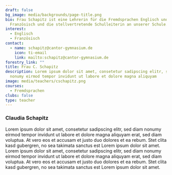 ```yaml
---
draft: false
bg_image: media/backgrounds/page-title.png
bio: Frau Schapitz ist eine Lehrerin für die Fremdsprachen Englisch und
  Französisch und die stellvertretende Schulleiterin an unserer Schule.
interest:
  - Englisch
  - Französisch
contact:
  - name: schapitz@cantor-gymnasium.de
    icon: ti-email
    link: mailto:schapitz@cantor-gymnasium.de
forestry_link: ""
title: Frau C. Schapitz
description: Lorem ipsum dolor sit amet, consetetur sadipscing elitr, sed diam
  nonumy eirmod tempor invidunt ut labore et dolore magna aliquyam
image: media/teachers/cschapitz.png
courses:
  - Fremdsprachen
clubs: false
type: teacher
---
```


### Claudia Schapitz

Lorem ipsum dolor sit amet, consetetur sadipscing elitr, sed diam nonumy eirmod tempor invidunt ut labore et dolore magna aliquyam erat, sed diam voluptua. At vero eos et accusam et justo duo dolores et ea rebum. Stet clita kasd gubergren, no sea takimata sanctus est Lorem ipsum dolor sit amet. Lorem ipsum dolor sit amet, consetetur sadipscing elitr, sed diam nonumy eirmod tempor invidunt ut labore et dolore magna aliquyam erat, sed diam voluptua. At vero eos et accusam et justo duo dolores et ea rebum. Stet clita kasd gubergren, no sea takimata sanctus est Lorem ipsum dolor sit amet.

